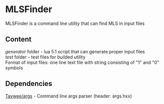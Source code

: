 # MLSFinder
MLSFinder is a command line utility that can find MLS in input files
## Content
*generator* folder - lua 5.1 script that can generate proper input files  
*test* folder - test files for builded utility  
Format of input files: one line text file with string consisting of "1" and "0" symbols
## Dependencies
[Taywee/args](https://github.com/Taywee/args) - Command line args parser (header: args.hxx)

